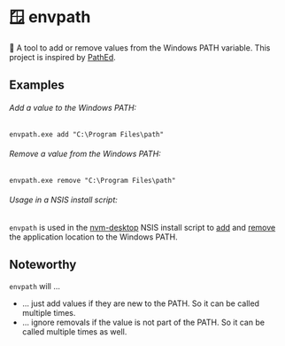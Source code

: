 # 🪟 envpath

📌 A tool to add or remove values from the Windows PATH variable. This project is inspired by [PathEd](https://github.com/awaescher/PathEd).

## Examples
###### Add a value to the Windows PATH:
`envpath.exe add "C:\Program Files\path"`

###### Remove a value from the Windows PATH:
`envpath.exe remove "C:\Program Files\path"`

###### Usage in a NSIS install script:
`envpath` is used in the [nvm-desktop](https://github.com/1111mp/nvm-desktop) NSIS install script to [add](https://github.com/1111mp/nvm-desktop/blob/a19ecd3c5d22d9766bf666ffd72b9c04e2ff4a56/src-tauri/templates/nsis-hooks.nsh#L9) and [remove](https://github.com/1111mp/nvm-desktop/blob/a19ecd3c5d22d9766bf666ffd72b9c04e2ff4a56/src-tauri/templates/nsis-hooks.nsh#L22) the application location to the Windows PATH.


## Noteworthy

`envpath` will ...
- ... just add values if they are new to the PATH. So it can be called multiple times.
- ... ignore removals if the value is not part of the PATH. So it can be called multiple times as well.